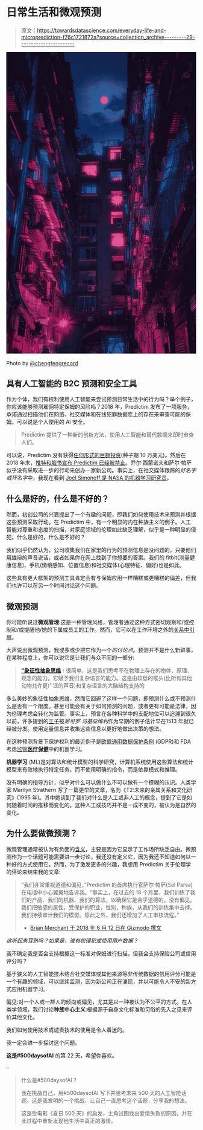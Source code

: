 # 日常生活和微观预测

> 原文：<https://towardsdatascience.com/everyday-life-and-microprediction-f76c1721872a?source=collection_archive---------29----------------------->

![](img/ff6b93febe62b9dac3c10caa2c819f9d.png)

Photo by [@chengfengrecord](https://unsplash.com/@chengfengrecord)

## 具有人工智能的 B2C 预测和安全工具

作为个体，我们有权利使用人工智能来尝试预测日常生活中的行为吗？举个例子，你应该能够预测雇佣特定保姆的风险吗？2018 年，Predictim 发布了一项服务，承诺通过扫描他们在网络、社交媒体和在线犯罪数据库上的存在来审查可能的保姆。可以说是个人使用的 AI 安全。

> Predictim 提供了一种新的创新方法，使用人工智能和替代数据来即时审查人们。

可以说，Predictim 没有获得[任何形式的巨额投资](https://www.crunchbase.com/organization/predictim#section-overview)(种子期 10 万美元)。然后在 2018 年末，[推特和脸书宣布 Predictim 已经被禁止](https://nakedsecurity.sophos.com/2018/11/28/social-media-scraping-app-predictim-banned-by-facebook-and-twitter/)。乔尔·西蒙诺夫和萨尔·帕萨似乎没有采取进一步的行动来创办一家新公司。事实上，在社交媒体跟踪的*好名字或坏名字*中，我现在看到 [Joel Simonoff 是 NASA 的机器学习研究员](https://www.linkedin.com/in/joelsimonoff/)。

## 什么是好的，什么是不好的？

然而，初创公司的兴衰提出了一个有趣的问题，即我们如何使用技术来预测并根据这些预测采取行动。在 Predictim 中，有一个明显的内在种族主义的例子。人工智能对尊重和态度的扫描，对家庭领域的伦理如此缺乏理解，似乎是一种明显的侵犯。什么是好的，什么是不好的？

我们似乎仍然认为，公司收集我们在家里的行为的预测信息是没问题的，只要他们用雄辩的声音说话，或者如果你在网上找到了你想要的答案。我们的 fitbit(测量健康信息)、手机(情境感知、位置信息)和社交媒体(心理特征、偏好)也是如此。

这些具有更大框架的预测工具肯定会有与保姆应用一样糟糕或更糟糕的偏差，但我们也许可以在另一个时间讨论这个问题。

## 微观预测

你可能听说过**微观管理**:这是一种管理风格，管理者通过这种方式密切观察和/或控制和/或提醒他/她的下属或员工的工作。然而，它可以在工作环境之外的[关系中引用](https://www.psychologytoday.com/us/blog/invisible-chains/201509/micromanaging-every-move-inside-controlling-relationship)。

大声说出微观预测，我或多或少把它作为一个*的讨论点*。预测并不是什么新鲜事，在某种程度上，你可以说它是让我们与众不同的一部分:

> [**“象征性抽象思维**](https://singularityhub.com/2017/12/28/what-is-it-that-makes-humans-unique/) **:** 很简单，这是我们思考不在物理上存在的物体、原理、观念的能力。它赋予我们复杂语言的能力。这是由较低的喉头(比所有其他动物允许更广泛的声音)和复杂语言的大脑结构支持的

多么美妙的象征性抽象思维，然而它回避了这样一个问题，即预测什么或不预测什么是否有一个限度。甚至可能会有关于如何预测的问题，或者更有可能是法律，因为伦理考虑会转化为监管。事实上，预言在各种科学中的支配地位可以追溯到很久以前，许多提到的[王子](https://en.wikipedia.org/wiki/The_Prince)被*尼可罗·马基亚维利*作为早期的例子估计早在1513 年就已经被分发。使用定量信息并收集这些信息以更好地做出决策的想法。

在这种预测背景下保护权利的最近例子是[欧盟通用数据保护条例](https://eugdpr.org/) (GDPR)和 FDA 考虑[监管**医疗保健**](https://www.technologyreview.com/f/613264/the-fda-wants-to-regulate-machine-learning-in-healthcare/)中的机器学习。

**机器学习** (ML)是对算法和统计模型的科学研究，计算机系统使用这些算法和统计模型来有效地执行特定任务，而不使用明确的指令，而是依靠模式和推理。

没有明确的指导方针，似乎对什么可以做什么不可以做有一个模糊的认识。人类学家 Marilyn Strathern 写了一篇更早的文章，名为《T2:未来的亲属关系和文化研究》(1995 年)。其中她谈到了我们对什么是人工或非人工的概念，提到了它是如何随着时间的推移而变化的。这种人工或技巧并不是一成不变的，被认为是自然的变化。

## 为什么要做微预测？

微观管理通常被认为有负面的[含义](https://en.wikipedia.org/wiki/Connotation)，主要是因为它显示了工作场所缺乏自由。微预测作为一个话题可能需要进一步讨论，我还没有定义它，因为我还不知道如何以一种好的方式使用它。然而，为了激发更多的兴趣，我想用 Predictim 关于伦理学的评论来结束我的文章:

> “我们非常重视道德和偏见，”Predictim 的首席执行官萨尔·帕萨(Sal Parsa)在电话中小心翼翼地告诉我。“事实上，在过去的 18 个月里，我们训练了我们的产品、我们的机器、我们的算法，以确保它是合乎道德的，没有偏见。我们把敏感的属性，受保护的职业，性别，种族，从我们的训练集中去掉。我们持续审计我们的模型。除此之外，我们还增加了人工审核流程。”
> - [Brian Merchant 于 2018 年 6 月 12 日在 Gizmodo 撰文](https://gizmodo.com/predictim-claims-its-ai-can-flag-risky-babysitters-so-1830913997?fbclid=IwAR0W84ixJjXVApa7NWgJGjUM9zjThoaPv5KvjkPOJTnKZEZh5xhM6lrQJC0)

*这听起来耳熟吗？如果是，谁有权侵犯或使用用户数据？*

我不确定我是否会支持根据这一标准对保姆进行扫描，但我会支持保险公司或信用评分吗？

基于狭义的人工智能技术结合社交媒体或其他来源等非传统数据的信用评分可能是一个有趣的领域，可以继续监测，因为新公司正在涌现，并以可能令人不安的新方式应用机器学习。

偏见:对一个人或一群人的倾向或偏见，尤其是以一种被认为不公平的方式。在人类学领域，我们讨论**种族中心主义**:根据源于自身文化标准和习俗的先入之见来评价其他文化。

我们如何使用技术或谴责技术的使用是令人着迷的。

我一定会进一步探讨这个问题。

**这是#500daysofAI** 的第 22 天，希望你喜欢。

–

> 什么是#500daysofAI？
> 
> 我在挑战自己，用#500daysofAI 写下并思考未来 500 天的人工智能话题。这是我发明的一个挑战，让自己一直思考这个话题，分享我的想法。
> 
> 这是受电影《夏日 500 天》的启发，主角试图找出爱情失败的原因，并在此过程中重新发现他生活中真正的激情。